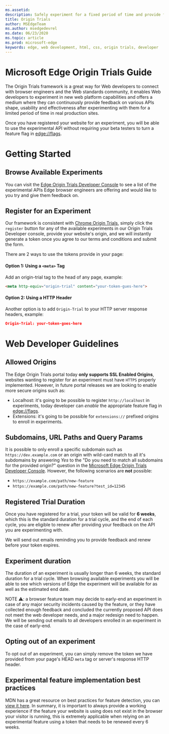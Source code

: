 ```yaml
---
ms.assetid: 
description: Safely experiment for a fixed period of time and provide feedback on new platform features.
title: Origin Trials
author: MSEdgeTeam
ms.author: msedgedevrel
ms.date: 06/23/2020
ms.topic: article
ms.prod: microsoft-edge
keywords: edge, web development, html, css, origin trials, developer
---
```


# Microsoft Edge Origin Trials Guide

The Origin Trials framework is a great way for Web developers to connect with browser engineers and the Web standards community, it enables Web developers to experiment in new web platform capabilities and offers a medium where they can continuously provide feedback on various APIs shape, usability and effectiveness after experimenting with them for a limited period of time in real production sites.

Once you have registered your website for an experiment, you will be able to use the experimental API without requiring your beta testers to turn a feature flag in [edge://flags](about://flags).

# Getting Started
## Browse Available Experiments

You can visit the [Edge Origin Trials Developer Console](https://developer.microsoft.com/en-us/microsoft-edge/origin-trials) to see a list of the experimental APIs Edge browser engineers are offering and would like to you try and give them feedback on.

## Register for an Experiment
Our framework is consistent with [Chrome Origin Trials](https://developers.chrome.com/origintrials/#/trials/active), simply click the `register` button for any of the available experiments in our Origin Trials Developer console, provide your website's origin, and we will instantly generate a token once you agree to our terms and conditions and submit the form.

There are 2 ways to use the tokens provide in your page:

#### Option 1: Using a `<meta>` Tag
Add an origin-trial <meta> tag to the head of any page, example:

```html
<meta http-equiv="origin-trial" content="your-token-gues-here">
```

#### Option 2: Using a HTTP Header
Another option is to add `Origin-Trial` to your HTTP server response headers, example:

```json
Origin-Trial: your-token-goes-here
```

# Web Developer Guidelines

## Allowed Origins

The Edge Origin Trials portal today **only supports SSL Enabled Origins**, websites wanting to register for an experiment must have `HTTPS` properly implemented. However, in future portal releases we are looking to enable more secure origins such as:

- Localhost: it's going to be possible to register `http://localhost` in experiments, today developer can *enable* the appropriate feature flag in [edge://flags](about://flags).
- Extensions: it's going to be possible for `extensions://` prefixed origins to enroll in experiments.

## Subdomains, URL Paths and Query Params

It is possible to only enroll a specific subdomain such as `https://dev.example.com` or an origin with wild-card match to all it's subdomains by answering *Yes* to the "Do you need to match all subdomains for the provided origin?" question in the [Microsoft Edge Origin Trials Developer Console](https://developer.microsoft.com/en-us/microsoft-edge/origin-trials). However, the following scenarios are **not** possible:

- `https://example.com/path/new-feature`
- `https://example.com/path/new-feature?test_id=12345`

## Registered Trial Duration

Once you have registered for a trial, your token will be valid for **6 weeks**, which this is the standard duration for a trial cycle, and the end of each cycle, you are eligible to renew after providing your feedback on the API you are experimenting with.

We will send out emails reminding you to provide feedback and renew before your token expires.

## Experiment duration

The duration of an experiment is usually longer than 6 weeks, the standard duration for a trial cycle. When browsing available experiments you will be able to see which versions of Edge the experiment will be available for as well as the estimated end date.

NOTE ⚠️: a browser feature team may decide to early-end an experiment in case of any major security incidents caused by the feature, or they have collected enough feedback and concluded the currently proposed API does not meet the web developer needs, and a major redesign need to happen. We will be sending out emails to all developers enrolled in an experiment in the case of early-end.

## Opting out of an experiment

To opt out of an experiment, you can simply remove the token we have provided from your page's HEAD `meta` tag or server's response HTTP header.   

## Experimental feature implementation best practices

MDN has a great resource on best practices for feature detection, you can [view it here](https://developer.mozilla.org/en-US/docs/Learn/Tools_and_testing/Cross_browser_testing/Feature_detection). In summary, it is important to always provide a working experience if the feature your website is using does not exist in the browser your visitor is running, this is extremely applicable when relying on an experimental feature using a token that needs to be renewed every 6 weeks.